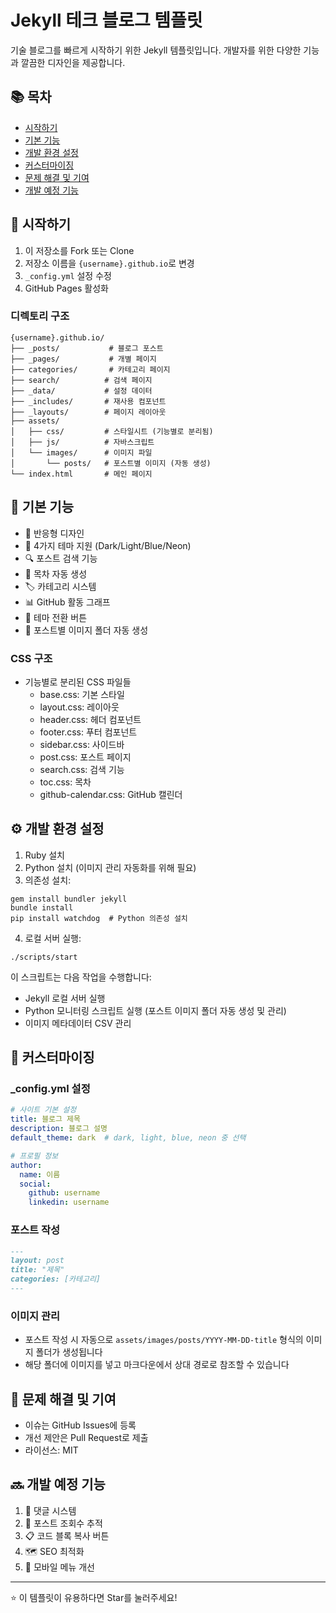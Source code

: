# Jekyll 테크 블로그 템플릿

기술 블로그를 빠르게 시작하기 위한 Jekyll 템플릿입니다. 개발자를 위한 다양한 기능과 깔끔한 디자인을 제공합니다.

## 📚 목차
- [시작하기](#시작하기)
- [기본 기능](#기본-기능)
- [개발 환경 설정](#개발-환경-설정)
- [커스터마이징](#커스터마이징)
- [문제 해결 및 기여](#문제-해결-및-기여)
- [개발 예정 기능](#개발-예정-기능)

## 🚀 시작하기

1. 이 저장소를 Fork 또는 Clone
2. 저장소 이름을 `{username}.github.io`로 변경
3. `_config.yml` 설정 수정
4. GitHub Pages 활성화

### 디렉토리 구조
```
{username}.github.io/
├── _posts/           # 블로그 포스트
├── _pages/           # 개별 페이지
├── categories/       # 카테고리 페이지
├── search/          # 검색 페이지
├── _data/           # 설정 데이터
├── _includes/       # 재사용 컴포넌트
├── _layouts/        # 페이지 레이아웃
├── assets/          
│   ├── css/         # 스타일시트 (기능별로 분리됨)
│   ├── js/          # 자바스크립트
│   └── images/      # 이미지 파일
│       └── posts/   # 포스트별 이미지 (자동 생성)
└── index.html       # 메인 페이지
```

## 💎 기본 기능

- 📱 반응형 디자인
- 🎨 4가지 테마 지원 (Dark/Light/Blue/Neon)
- 🔍 포스트 검색 기능
- 📑 목차 자동 생성
- 🏷️ 카테고리 시스템
- 📊 GitHub 활동 그래프
- 🌙 테마 전환 버튼
- 📁 포스트별 이미지 폴더 자동 생성

### CSS 구조
- 기능별로 분리된 CSS 파일들
  - base.css: 기본 스타일
  - layout.css: 레이아웃
  - header.css: 헤더 컴포넌트
  - footer.css: 푸터 컴포넌트
  - sidebar.css: 사이드바
  - post.css: 포스트 페이지
  - search.css: 검색 기능
  - toc.css: 목차
  - github-calendar.css: GitHub 캘린더

## ⚙️ 개발 환경 설정

1. Ruby 설치
2. Python 설치 (이미지 관리 자동화를 위해 필요)
3. 의존성 설치:
```
gem install bundler jekyll
bundle install
pip install watchdog  # Python 의존성 설치
```
4. 로컬 서버 실행:
```
./scripts/start
```
이 스크립트는 다음 작업을 수행합니다:
- Jekyll 로컬 서버 실행
- Python 모니터링 스크립트 실행 (포스트 이미지 폴더 자동 생성 및 관리)
- 이미지 메타데이터 CSV 관리

## 🎨 커스터마이징

### _config.yml 설정
```yaml
# 사이트 기본 설정
title: 블로그 제목
description: 블로그 설명
default_theme: dark  # dark, light, blue, neon 중 선택

# 프로필 정보
author:
  name: 이름
  social:
    github: username
    linkedin: username
```

### 포스트 작성
```markdown
---
layout: post
title: "제목"
categories: [카테고리]
---
```

### 이미지 관리
- 포스트 작성 시 자동으로 `assets/images/posts/YYYY-MM-DD-title` 형식의 이미지 폴더가 생성됩니다
- 해당 폴더에 이미지를 넣고 마크다운에서 상대 경로로 참조할 수 있습니다

## 🔧 문제 해결 및 기여

- 이슈는 GitHub Issues에 등록
- 개선 제안은 Pull Request로 제출
- 라이선스: MIT

## 🔜 개발 예정 기능

1. 💬 댓글 시스템
2. 👀 포스트 조회수 추적
3. 📋 코드 블록 복사 버튼
4. 🗺️ SEO 최적화
5. 📱 모바일 메뉴 개선

---
⭐ 이 템플릿이 유용하다면 Star를 눌러주세요!